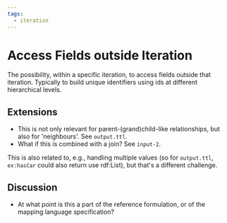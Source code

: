 ```yaml
---
tags:
  - iteration
---
```


# Access Fields outside Iteration

The possibility, within a specific iteration, to access fields outside that iteration.
Typically to build unique identifiers using ids at different hierarchical levels.

## Extensions

- This is not only relevant for parent-(grand)child-like relationships, but also for 'neighbours'. See `output.ttl`.
- What if this is combined with a join? See `input-2`.

This is also related to, e.g., handling multiple values (so for `output.ttl`, `ex:hasCar` could also return use rdf:List), but that's a different challenge.

## Discussion

- At what point is this a part of the reference formulation, or of the mapping language specification?
